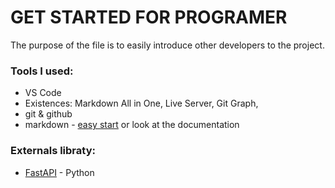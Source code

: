 # GET STARTED FOR PROGRAMER

The purpose of the file is to easily introduce other developers to the project.

### Tools I used:
* VS Code
* Existences: Markdown All in One, Live Server, Git Graph,
* git & github
* markdown - [easy start](https://www.youtube.com/watch?v=_PPWWRV6gbA) or look at the documentation

### Externals libraty:
* [FastAPI](https://fastapi.tiangolo.com/) - Python



